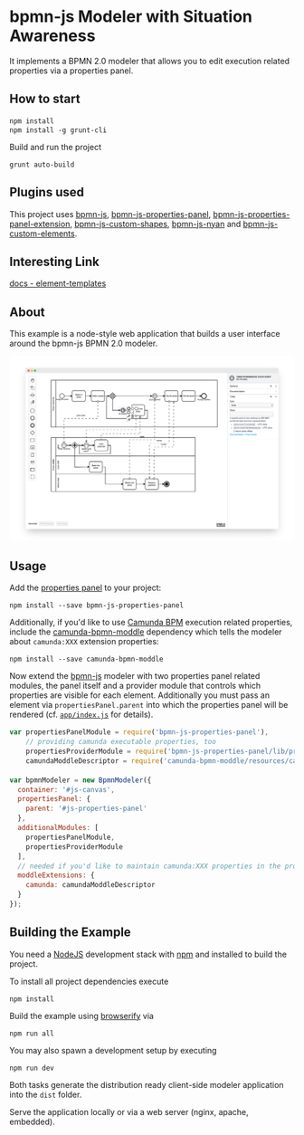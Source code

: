 # bpmn-js Modeler with Situation Awareness

It implements a BPMN 2.0 modeler that allows you to edit execution related properties via a properties panel.

## How to start
```
npm install 
npm install -g grunt-cli
```
Build and run the project
```
grunt auto-build
```

## Plugins used

This project uses [bpmn-js](https://github.com/bpmn-io/bpmn-js), [bpmn-js-properties-panel](https://github.com/bpmn-io/bpmn-js-properties-panel), [bpmn-js-properties-panel-extension](https://github.com/bpmn-io/bpmn-js-examples/tree/master/properties-panel-extension/app), [bpmn-js-custom-shapes](https://github.com/bpmn-io/bpmn-js-example-custom-shapes), [bpmn-js-nyan](https://github.com/bpmn-io/bpmn-js-nyan) and [bpmn-js-custom-elements](https://github.com/bpmn-io/bpmn-js-examples/tree/master/custom-elements).

## Interesting Link

[docs - element-templates](https://github.com/camunda/camunda-modeler/tree/master/docs/element-templates)

## About

This example is a node-style web application that builds a user interface around the bpmn-js BPMN 2.0 modeler.

![demo application screenshot](https://raw.githubusercontent.com/bpmn-io/bpmn-js-examples/master/properties-panel/docs/screenshot.png "Screenshot of the modeler + properties panel example")


## Usage

Add the [properties panel](https://github.com/bpmn-io/bpmn-js-properties-panel) to your project:

```
npm install --save bpmn-js-properties-panel
```

Additionally, if you'd like to use [Camunda BPM](https://camunda.org) execution related properties, include the [camunda-bpmn-moddle](https://github.com/camunda/camunda-bpmn-moddle) dependency which tells the modeler about `camunda:XXX` extension properties:

```
npm install --save camunda-bpmn-moddle
```

Now extend the [bpmn-js](https://github.com/bpmn-io/bpmn-js) modeler with two properties panel related modules, the panel itself and a provider module that controls which properties are visible for each element. Additionally you must pass an element via `propertiesPanel.parent` into which the properties panel will be rendered (cf. [`app/index.js`](https://github.com/bpmn-io/bpmn-js-examples/blob/master/properties-panel/app/index.js#L16) for details).

```javascript
var propertiesPanelModule = require('bpmn-js-properties-panel'),
    // providing camunda executable properties, too
    propertiesProviderModule = require('bpmn-js-properties-panel/lib/provider/camunda'),
    camundaModdleDescriptor = require('camunda-bpmn-moddle/resources/camunda');

var bpmnModeler = new BpmnModeler({
  container: '#js-canvas',
  propertiesPanel: {
    parent: '#js-properties-panel'
  },
  additionalModules: [
    propertiesPanelModule,
    propertiesProviderModule
  ],
  // needed if you'd like to maintain camunda:XXX properties in the properties panel
  moddleExtensions: {
    camunda: camundaModdleDescriptor
  }
});
```


## Building the Example

You need a [NodeJS](http://nodejs.org) development stack with [npm](https://npmjs.org) and installed to build the project.

To install all project dependencies execute

```
npm install
```

Build the example using [browserify](http://browserify.org) via

```
npm run all
```

You may also spawn a development setup by executing

```
npm run dev
```

Both tasks generate the distribution ready client-side modeler application into the `dist` folder.

Serve the application locally or via a web server (nginx, apache, embedded).
